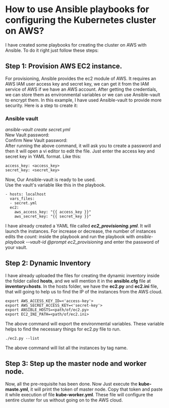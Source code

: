 # How to use Ansible playbooks for configuring the Kubernetes cluster on AWS?
I have created some playbooks for creating the cluster on AWS with Ansible. To do it right just follow these steps:
## Step 1: Provision AWS EC2 instance.
For provisioning, Ansible provides the ec2 module of AWS. It requires an AWS IAM user access key and secret key, we can get it from the IAM service of AWS if we have an AWS account. After getting the credentials, we can store them as environmental variables or we can use Ansible-vault to encrypt them. In this example, I have used Ansible-vault to provide more security. Here is a step to create it:
### Ansible vault
*ansible-vault create secret.yml*<br>
New Vault password:<br> 
Confirm New Vault password:<br> 
After running the above command, it will ask you to create a password and then it will open a vi editor to edit the file. Just enter the access key and secret key in YAML format. Like this:<br>

	access_key: <access_key>
	secret_key: <secret_key>

Now, Our Ansible-vault is ready to be used.<br>
Use the vault's variable like this in the playbook.<br>

	- hosts: localhost
	  vars_files: 
	  - secret.yml
	  ec2:
	    aws_access_key: "{{ access_key }}"
	    aws_secret_key: "{{ secret_key }}"
	    
I have already created a YAML file called ___ec2_provisioning.yml___. It will launch the instances. For increase or decrease, the number of instances edits the *count: <number>* inside the playbook and run the playbook with *ansible-playbook --vault-id @prompt ec2_provisioning* and enter the password of your vault.

## Step 2: Dynamic Inventory
I have already uploaded the files for creating the dynamic inventory inside the folder called **hosts**, and we will mention it in the **ansible.cfg** file at __inventory=hosts__. In the hosts folder, we have the **ec2.py** and **ec2.ini** file, that will going to help us to find the IP of the instances from the AWS cloud.

	export AWS_ACCESS_KEY_ID=<'access-key'>
	export AWS_SECRET_ACCESS_KEY=<'secret-key'>
	export ANSIBLE_HOSTS=<path/of/ec2.py>
	export EC2_INI_PATH=<path/of/ec2.ini>

The above command will export the environmental variables. These variable helps to find the necessary things for ec2.py file to run.

	./ec2.py --list

The above command will list all the instances by tag name.

## Step 3: Step up the master node and worker node.
Now, all the pre-requisite has been done. Now Just execute the **kube-maste.yml**, it will print the token of master node. Copy that token and paste it while execution of file **kube-worker.yml**. These file will configure the sentire cluster for us without going on to the AWS cloud.
